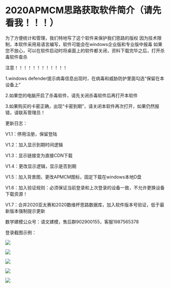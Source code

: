 # 2020APMCM思路获取软件简介（请先看我！！！）
为了方便统计和管理，我们特地写了这个软件来保护我们思路的版权
因为技术限制，本软件采用易语言编写，软件可能会在windows企业版和专业版中报毒
如果您不放心，可以在软件启动时将桌面上的软件都关闭，资料下载完毕之后，打开杀毒软件查杀

注意！！！！！！！！！！！！

1.windows defender提示病毒信息出现时，在病毒和威胁防护里面勾选“保留在本设备上”

2.如果您的电脑开启了杀毒软件，请先关闭杀毒软件后再打开本软件

3.如果购买的卡密正确，出现“卡密到期”，请关闭本软件再次打开，如果仍然报错，请联系管理员！

更新日志：

V1.1：停用注册，保留登陆

V1.2：加入显示到期时间逻辑

V1.3：显示链接变为直接CDN下载

V1.4：更改显示逻辑，显示是否到期

V1.5：加入背景图，更改APMCM图标，固定下载在windows本地D盘

V1.6：加入验证规则：必须保证当前登录和上次登录的设备一致，不允许更换设备下载资源！

V1.7：合并2020亚太赛和2020数维杯思路数据库，加入软件版本号验证，低于最新版本强制提示更新

数学建模公众号：语文建模，售后群902900155，客服1987565378

登录截图示例：

![](http://qiukshuxi.hn-bkt.clouddn.com/%E5%8D%A1%E5%AF%86%E6%AD%A3%E7%A1%AE%E9%A1%B5%E9%9D%A2.png)

![](http://qiukshuxi.hn-bkt.clouddn.com/%E5%8D%A1%E5%AF%86%E9%94%99%E8%AF%AF%E7%95%8C%E9%9D%A2.png)

![](http://qiukshuxi.hn-bkt.clouddn.com/%E6%95%B0%E6%8D%AE%E5%BA%93%E8%BF%9E%E6%8E%A5%E6%88%90%E5%8A%9F.png)

![](http://qiukshuxi.hn-bkt.clouddn.com/%E6%98%BE%E7%A4%BA%E5%88%B0%E6%9C%9F%E6%97%B6%E9%97%B4%E9%A1%B5%E9%9D%A2.png)

![](http://qiukshuxi.hn-bkt.clouddn.com/%E4%B8%BB%E9%A1%B5%E9%9D%A2.png)
